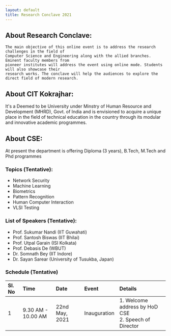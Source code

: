 ```yaml
---
layout: default
title: Research Conclave 2021
---
```


## About Research Conclave:

```
The main objective of this online event is to address the research challenges in the field of 
Computer Science and Engineering along with the allied branches. Eminent faculty members from 
pioneer institutes will address the event using online mode. Students will also showcase their 
research works. The conclave will help the audiences to explore the direct field of modern research.
```

## About CIT Kokrajhar:

It's a Deemed to be University under Minstry of Human Resource and Development (MHRD), Govt. of India and is envisioned to acquire a unique place in the field of technical education in the country through its modular and innovative academic programmes.

## About CSE:

At present the department is offering Diploma (3 years), B.Tech, M.Tech and Phd programmes

### Topics (Tentative):

* Network Security
* Machine Learning
* Biometrics
* Pattern Recognition
* Human Computer Interaction
* VLSI Testing

### List of Speakers (Tentative):

* Prof. Sukumar Nandi (IIT Guwahati)
* Prof. Santosh Biswas (IIT Bhilai)
* Prof. Utpal Garain (ISI Kolkata)
* Prof. Debasis De (WBUT)
* Dr. Somnath Bey (IIT Indore)
* Dr. Sayan Sarear (University of Tusukba, Japan)

### Schedule (Tentative)

| Sl. No       | Time              | Date  | Event | Details |
|:-------------|:------------------|:------|:------|:--------|
| 1           | 9.30 AM - 10.00 AM | 22nd May, 2021  | Inauguration | 1. Welcome address by HoD CSE<br/> 2. Speech of Director


